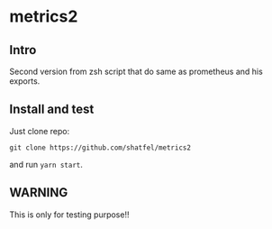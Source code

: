# metrics2

## Intro

Second version from zsh script that do same as prometheus and his exports.

## Install and test

Just clone repo:

```
git clone https://github.com/shatfel/metrics2
```

and run `yarn start`.

## WARNING

This is only for testing purpose!!
